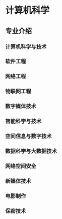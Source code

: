 # 计算机科学

## 专业介绍

### 计算机科学与技术



### 软件工程

### 网络工程

### 物联网工程

### 数字媒体技术

### 智能科学与技术

### 空间信息与数字技术

### 数据科学与大数据技术

### 网络空间安全

### 新媒体技术

### 电影制作

### 保密技术


